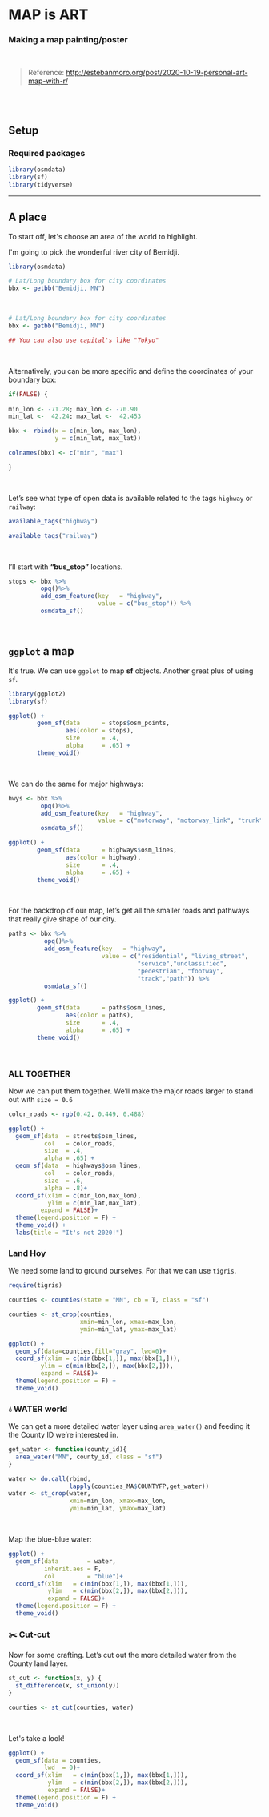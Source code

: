# MAP is ART

### Making a map painting/poster 


<br>

> Reference:
> <http://estebanmoro.org/post/2020-10-19-personal-art-map-with-r/>

<br>
<br>

## Setup

### Required packages

``` r
library(osmdata)
library(sf)
library(tidyverse)
```
---

## A place

To start off, let's choose an area of the world to highlight. 

I'm going to pick the wonderful river city of Bemidji.

``` r
library(osmdata)

# Lat/Long boundary box for city coordinates
bbx <- getbb("Bemidji, MN")
```

<br>

``` r
# Lat/Long boundary box for city coordinates
bbx <- getbb("Bemidji, MN")

## You can also use capital's like "Tokyo"
```

<br>

Alternatively, you can be more specific and define the coordinates of your boundary box:

``` r
if(FALSE) {
  
min_lon <- -71.28; max_lon <- -70.90
min_lat <-  42.24; max_lat <-  42.453

bbx <- rbind(x = c(min_lon, max_lon), 
             y = c(min_lat, max_lat))

colnames(bbx) <- c("min", "max")

}
```

<br>

Let’s see what type of open data is available related to the tags `highway` or `railway`:

``` r
available_tags("highway")

available_tags("railway")
```

<br>

I’ll start with **“bus\_stop”** locations.

``` r
stops <- bbx %>%
         opq()%>%
         add_osm_feature(key   = "highway", 
                         value = c("bus_stop")) %>%
         osmdata_sf()
```

<br>

## `ggplot` a map

It's true. We can use `ggplot` to map **sf** objects. Another great plus of using
`sf`.

``` r
library(ggplot2)
library(sf)

ggplot() +
        geom_sf(data      = stops$osm_points,
                aes(color = stops),
                size      = .4,
                alpha     = .65) +
        theme_void()
```

<br>

We can do the same for major highways:

``` r
hwys <- bbx %>%
         opq()%>%
         add_osm_feature(key   = "highway", 
                         value = c("motorway", "motorway_link", "trunk", "primary")) %>%
         osmdata_sf()

ggplot() +
        geom_sf(data      = highways$osm_lines,
                aes(color = highway),
                size      = .4,
                alpha     = .65) +
        theme_void()
```

<br>

For the backdrop of our map, let’s get all the smaller roads and
pathways that really give shape of our city.

``` r
paths <- bbx %>%
          opq()%>%
          add_osm_feature(key   = "highway", 
                          value = c("residential", "living_street",
                                    "service","unclassified",
                                    "pedestrian", "footway",
                                    "track","path")) %>%
          osmdata_sf()

ggplot() +
        geom_sf(data      = paths$osm_lines,
                aes(color = paths),
                size      = .4,
                alpha     = .65) +
        theme_void()
```

<br>

### ALL TOGETHER

Now we can put them together. We’ll make the major roads larger to stand
out with `size = 0.6`

``` r
color_roads <- rgb(0.42, 0.449, 0.488)

ggplot() +
  geom_sf(data  = streets$osm_lines,
          col   = color_roads,
          size  = .4,
          alpha = .65) +
  geom_sf(data  = highways$osm_lines,
          col   = color_roads,
          size  = .6,
          alpha = .8)+
  coord_sf(xlim = c(min_lon,max_lon),
           ylim = c(min_lat,max_lat),
         expand = FALSE)+
  theme(legend.position = F) + 
  theme_void() +
  labs(title = "It's not 2020!")
```

### Land Hoy

We need some land to ground ourselves. For that we can use `tigris`.

``` r
require(tigris)

counties <- counties(state = "MN", cb = T, class = "sf")

counties <- st_crop(counties,
                    xmin=min_lon, xmax=max_lon,
                    ymin=min_lat, ymax=max_lat)

ggplot() + 
  geom_sf(data=counties,fill="gray", lwd=0)+
  coord_sf(xlim = c(min(bbx[1,]), max(bbx[1,])), 
         ylim = c(min(bbx[2,]), max(bbx[2,])),
         expand = FALSE)+
  theme(legend.position = F) +
  theme_void()
```

### :droplet: WATER world

We can get a more detailed water layer using `area_water()` and feeding
it the County ID we’re interested in.

``` r
get_water <- function(county_id){
  area_water("MN", county_id, class = "sf")
}

water <- do.call(rbind, 
                 lapply(counties_MA$COUNTYFP,get_water))
water <- st_crop(water,
                 xmin=min_lon, xmax=max_lon,
                 ymin=min_lat, ymax=max_lat)
```

<br>

Map the blue-blue water:

``` r
ggplot() + 
  geom_sf(data        = water,
          inherit.aes = F,
          col         = "blue")+
  coord_sf(xlim   = c(min(bbx[1,]), max(bbx[1,])), 
           ylim   = c(min(bbx[2,]), max(bbx[2,])),
           expand = FALSE)+
  theme(legend.position = F) + 
  theme_void()
```

### :scissors: Cut-cut

Now for some crafting. Let’s cut out the more detailed water from the
County land layer.

``` r
st_cut <- function(x, y) {
  st_difference(x, st_union(y))
}

counties <- st_cut(counties, water)
```

<br>

Let's take a look!

``` r
ggplot() + 
  geom_sf(data = counties,
          lwd  = 0)+
  coord_sf(xlim   = c(min(bbx[1,]), max(bbx[1,])), 
           ylim   = c(min(bbx[2,]), max(bbx[2,])),
           expand = FALSE)+
  theme(legend.position = F) + 
  theme_void()
```

